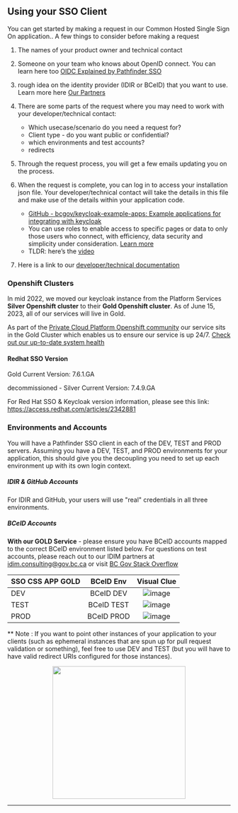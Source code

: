 ## Using your SSO Client

You can get started by making a request in our Common Hosted Single Sign On application.<embed link>. A few things to consider before making a request

1. The names of your product owner and technical contact
2. Someone on your team who knows about OpenID connect. You can learn here too [OIDC Explained by Pathfinder SSO](https://www.youtube.com/playlist?list=PL9CV_8JBQHirMRjBk62jeYUE_MpE4unU8)
3.  rough idea on the identity provider (IDIR or BCeID) that you want to use. Learn more here [Our Partners](Our-Partners-the-Identity-Providers#what-are-identity-providers)
4. There are some parts of the request where you may need to work with your developer/technical contact:

    * Which usecase/scenario do you need a request for?
    * Client type - do you want public or confidential?
    * which environments and test accounts?
    * redirects

5. Through the request process, you will get a few emails updating you on the process.

6. When the request is complete, you can log in to access your installation json file. Your developer/technical contact will take the details in this file and make use of the details within your application code.

    * [GitHub - bcgov/keycloak-example-apps: Example applications for integrating with keycloak ](https://github.com/bcgov/keycloak-example-apps/tree/dev)
    * You can use roles to enable access to specific pages or data to only those users who connect, with efficiency, data security and simplicity under consideration. [Learn more](Creating-a-Role)
    * TLDR: here’s the [video](https://user-images.githubusercontent.com/56739669/231529538-0e1efa5a-51df-401a-99c2-dbc964e8cac6.mp4)
7. Here is a link to our [developer/technical documentation](https://bcgov.github.io/sso-docs/)

### Openshift Clusters
In mid 2022, we moved our keycloak instance from the Platform Services **Silver Openshift cluster** to their **Gold Openshift cluster**. As of June 15, 2023, all of our services will live in Gold.

As part of the [Private Cloud Platform Openshift community](https://cloud.gov.bc.ca/private-cloud/) our service sits in the Gold Cluster which enables us to ensure our service is up 24/7. [Check out our up-to-date system health](https://uptime.com/s/bcgov-sso-gold)

#### Redhat SSO Version

Gold Current Version:  7.6.1.GA

decommissioned - Silver Current Version: 7.4.9.GA


For Red Hat SSO & Keycloak version information, please see this link: https://access.redhat.com/articles/2342881


### Environments and Accounts

You will have a Pathfinder SSO client in each of the DEV, TEST and PROD servers. Assuming you have a DEV, TEST, and PROD environments for your application, this should give you the decoupling you need to set up each environment up with its own login context.

##### IDIR & GitHub Accounts

For IDIR and GitHub, your users will use "real" credentials in all three environments.

##### BCeID Accounts


**With our GOLD Service** - please ensure you have BCeID accounts mapped to the correct BCeID environment listed below. For questions on test accounts, please reach out to our IDIM partners at idim.consulting@gov.bc.ca or visit [BC Gov Stack Overflow](https://stackoverflow.developer.gov.bc.ca/questions/704)

| SSO CSS APP GOLD        | BCeID Env           | Visual Clue          |
| ------------- |:-------------:| :-----: |
| DEV     | BCeID DEV| ![image](https://user-images.githubusercontent.com/56739669/182436774-ec4f6853-9bb7-4ad7-bc2d-3422e3b8e1f3.png) |
| TEST      | BCeID TEST       |   ![image](https://user-images.githubusercontent.com/56739669/182436317-68624f41-3889-4127-9440-20d7ec09da48.png) |
| PROD | BCeID PROD      |    ![image](https://user-images.githubusercontent.com/56739669/182436489-5e66b419-d3ad-4f33-b38b-92b6db6dd467.png) |



** Note : If you want to point other instances of your application to your clients (such as ephemeral instances that are spun up for pull request validation or something), feel free to use DEV and TEST (but you will have to have valid redirect URIs configured for those instances).



<p align="center">
  <img width="300" height="300" src="https://user-images.githubusercontent.com/87393930/133833777-8b99fa68-4893-4d72-b5ed-32c8e8692e7d.png">
</p>

---
